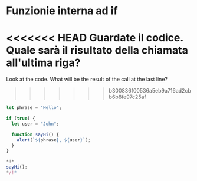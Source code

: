 
# Funzionie interna ad if

<<<<<<< HEAD
Guardate il codice. Quale sarà il risultato della chiamata all'ultima riga?
=======
Look at the code. What will be the result of the call at the last line?
>>>>>>> b300836f00536a5eb9a716ad2cbb6b8fe97c25af

```js run
let phrase = "Hello";

if (true) {
  let user = "John";

  function sayHi() {
    alert(`${phrase}, ${user}`);
  }
}

*!*
sayHi();
*/!*
```
